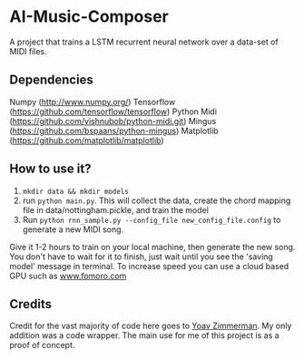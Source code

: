 # AI-Music-Composer
A project that trains a LSTM recurrent neural network over a data-set of MIDI files.

## Dependencies
Numpy (http://www.numpy.org/)
Tensorflow (https://github.com/tensorflow/tensorflow)
Python Midi (https://github.com/vishnubob/python-midi.git)
Mingus (https://github.com/bspaans/python-mingus)
Matplotlib (https://github.com/matplotlib/matplotlib)

## How to use it?

1. `mkdir data && mkdir models`
2. run `python main.py`. This will collect the data, create the chord mapping file in data/nottingham.pickle, and train the model
3. Run `python rnn_sample.py --config_file new_config_file.config` to generate a new MIDI song.

Give it 1-2 hours to train on your local machine, then generate the new song. 
You don't have to wait for it to finish, just wait until you see the 'saving model' message in terminal. 
To increase speed you can use a cloud based GPU such as www.fomoro.com

## Credits

Credit for the vast majority of code here goes to [Yoav Zimmerman](https://github.com/yoavz).
My only addition was a code wrapper. The main use for me of this project is as a proof of concept.
